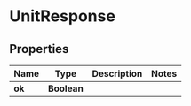 
# UnitResponse

## Properties
Name | Type | Description | Notes
------------ | ------------- | ------------- | -------------
**ok** | **Boolean** |  | 



